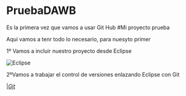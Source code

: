 # PruebaDAWB
Es la primera vez que vamos a usar Git Hub
#Mi proyecto prueba

Aqui vamos a tenr todo lo necesario, para nuesyto primer <Hola Mundo>
  
1º Vamos a incluir nuestro proyecto desde Eclipse
  
![*Eclipse*](https://img.utdstc.com/icon/3c7/fcf/3c7fcf4930fa9402c22cee35e03fe9fcf9e8e47c9381d6b9e6922d71ee2e067a:200)
  
  
  2ºVamos a trabajar el control de versiones enlazando Eclipse con Git
  
|[*Git*](https://avatars.githubusercontent.com/u/18133?s=200&v=4)
